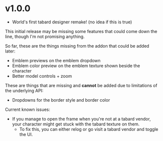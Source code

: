 # v1.0.0

- World's first tabard designer remake! (no idea if this is true)

This initial release may be missing some features that could come down the line, though I'm not promising anything.

So far, these are the things missing from the addon that could be added later:
- Emblem previews on the emblem dropdown
- Emblem color preview on the emblem texture shown beside the character
- Better model controls + zoom

These are things that are missing and **cannot** be added due to limitations of the underlying API:
- Dropdowns for the border style and border color

Current known issues:
- If you manage to open the frame when you're not at a tabard vendor, your character might get stuck with the tabard texture on them.
  - To fix this, you can either relog or go visit a tabard vendor and toggle the UI.

